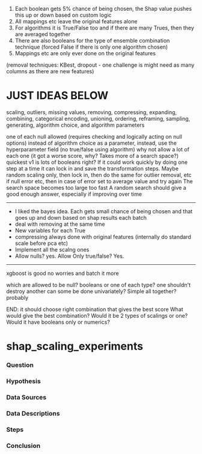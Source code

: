 1) Each boolean gets 5% chance of being chosen, the Shap value pushes this up or down based on custom logic
2) All mappings etc leave the original features alone
3) For algorithms it is True/False too and if there are many Trues, then they are averaged together
4) There are also booleans for the type of ensemble combination technique (forced False if there is only one algorithm chosen)
5) Mappings etc are only ever done on the original features

(removal techniques: KBest, dropout - one challenge is might need as many columns as there are new features)
















JUST IDEAS BELOW
================

scaling, outliers, missing values, removing, compressing, expanding, combining, categorical encoding, unioning, ordering, reframing, sampling, generating, algorithm choice, and algorithm parameters

one of each
null allowed (requires checking and logically acting on null options)
instead of algorithm choice as a parameter, instead, use the hyperparameter field (no true/false using algorithm)
why not allow a lot of each one (it got a worse score, why? Takes more of a search space?)
quickest v1 is lots of booleans right?
If it could work quickly by doing one step at a time it can lock in and save the transformation steps.
Maybe random scaling only, then lock in, then do the same for outlier removal, etc
if null error etc, then in case of error set to average value and try again
The search space becomes too large too fast
A random search should give a good enough answer, especially if improving over time
*******
- I liked the bayes idea.  Each gets small chance of being chosen and that goes up and down based on shap results each batch
- deal with removing at the same time
- New variables for each True
- compressing always done with original features (internally do standard scale before pca etc)
- Implement all the scalng ones
- Allow nulls? yes.   Allow Only true/false?  Yes.
*******
xgboost is good no worries and batch it more

which are allowed to be null?
booleans or one of each type?
one shouldn't destroy another
can some be done univariately?
Simple all together? probably


END:
it should choose right combination that gives the best score
What would give the best combination?
Would it be 2 types of scalings or one?
Would it have booleans only or numerics?



# shap_scaling_experiments

### Question



### Hypothesis



### Data Sources



### Data Descriptions



### Steps



### Conclusion




